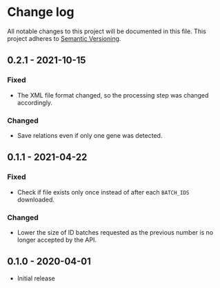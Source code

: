 # Change log

All notable changes to this project will be documented in this file. This project adheres to [Semantic Versioning](http://semver.org/).

## 0.2.1 - 2021-10-15

### Fixed
- The XML file format changed, so the processing step was changed accordingly.

### Changed
- Save relations even if only one gene was detected. 

## 0.1.1 - 2021-04-22

### Fixed
- Check if file exists only once instead of after each `BATCH_IDS` downloaded.

### Changed
- Lower the size of ID batches requested as the previous number is no longer accepted by the API.

## 0.1.0 - 2020-04-01

- Initial release

